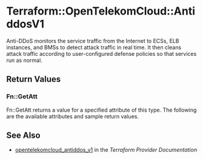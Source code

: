 # Terraform::OpenTelekomCloud::AntiddosV1

Anti-DDoS monitors the service traffic from the Internet to ECSs, ELB instances, and BMSs to detect attack traffic in real time. It then cleans attack traffic according to user-configured defense policies so that services run as normal.

## Return Values

### Fn::GetAtt

Fn::GetAtt returns a value for a specified attribute of this type. The following are the available attributes and sample return values.

## See Also

* [opentelekomcloud_antiddos_v1](https://www.terraform.io/docs/providers/opentelekomcloud/r/antiddos_v1.html) in the _Terraform Provider Documentation_
